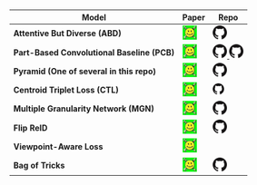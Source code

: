 <!-- Paper: <a href="" target="_blank"> <img src="arxiv.jpg" width="25" height="25"> </a>
 Repo: <a href="" target="_blank"> <img src="GitHub-Mark-32px.png" width="25" height="25"> </a> -->
# 
| Model 	| Paper 	| Repo 	|
|-------	|-------	|------	|
|**Attentive But Diverse (ABD)** |<a href="https://arxiv.org/abs/1908.01114" target="_blank"> <img src="arxiv.jpg" width="25" height="25"> </a> |<a href="https://github.com/VITA-Group/ABD-Net" target="_blank"> <img src="GitHub-Mark-32px.png" width="25" height="25"> </a> </br>|
|**Part-Based Convolutional Baseline (PCB)**|<a href="https://arxiv.org/pdf/1810.12193.pdf" target="_blank"> <img src="arxiv.jpg" width="25" height="25"> </a>|<a href="https://github.com/wangguanan/Pytorch-Person-ReID-Baseline-PCB-Beyond-Part-Modelst" target="_blank"> <img src="GitHub-Mark-32px.png" width="25" height="25"> </a> <a href="https://github.com/syfafterzy/PCB_RPP_for_reID" target="_blank"> <img src="GitHub-Mark-32px.png" width="25" height="25"> </a>|
|**Pyramid (One of several in this repo)**|<a href="https://arxiv.org/pdf/1810.12193.pdf" target="_blank"> <img src="arxiv.jpg" width="25" height="25"> </a>| <a href="https://github.com/TencentYoutuResearch/PersonReID-YouReID" target="_blank"> <img src="GitHub-Mark-32px.png" width="25" height="25"> </a>|
|**Centroid Triplet Loss (CTL)**|<a href="https://arxiv.org/pdf/2104.13643.pdf" target="_blank"> <img src="arxiv.jpg" width="25" height="25"> </a>|<a href="https://github.com/lannguyen0910/deep-efficient-person-reid" target="_blank"> <img src="GitHub-Mark-32px.png" width="20" height="20"> </a>|
|**Multiple Granularity Network (MGN)**|<a href="https://arxiv.org/abs/1804.01438v1" target="_blank"> <img src="arxiv.jpg" width="25" height="25"> </a>|<a href="https://github.com/seathiefwang/MGN-pytorch" target="_blank"> <img src="GitHub-Mark-32px.png" width="25" height="25"> </a>|
|**Flip ReID**|<a href="https://arxiv.org/abs/2105.05639" target="_blank"> <img src="arxiv.jpg" width="25" height="25">|<a href="https://github.com/nixingyang/FlipReID" target="_blank"> <img src="GitHub-Mark-32px.png" width="25" height="25">|
|**Viewpoint-Aware Loss**|<a href="https://arxiv.org/pdf/1912.01300.pdf" target="_blank"> <img src="arxiv.jpg" width="25" height="25"> </a>||
|**Bag of Tricks**|<a href=" http://openaccess.thecvf.com/content_CVPRW_2019/papers/TRMTMCT/Luo_Bag_of_Tricks_and_a_Strong_Baseline_for_Deep_Person_CVPRW_2019_paper.pdf" target="_blank"> <img src="arxiv.jpg" width="25" height="25"> </a>|<a href="https://github.com/michuanhaohao/reid-strong-baseline" target="_blank"> <img src="GitHub-Mark-32px.png" width="25" height="25"> </a>|



